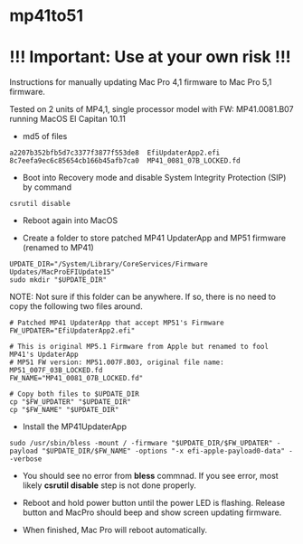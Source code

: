 # mp41to51

# !!! Important: Use at your own risk !!!

Instructions for manually updating Mac Pro 4,1 firmware to Mac Pro 5,1 firmware.

Tested on 2 units of MP4,1, single processor model with FW: MP41.0081.B07 running MacOS El Capitan 10.11

- md5 of files

```
a2207b352bfb5d7c3377f3877f553de8  EfiUpdaterApp2.efi
8c7eefa9ec6c85654cb166b45afb7ca0  MP41_0081_07B_LOCKED.fd
```

- Boot into Recovery mode and disable System Integrity Protection (SIP) by command

```csrutil disable```

- Reboot again into MacOS

- Create a folder to store patched MP41 UpdaterApp and MP51 firmware (renamed to MP41)

```
UPDATE_DIR="/System/Library/CoreServices/Firmware Updates/MacProEFIUpdate15"
sudo mkdir "$UPDATE_DIR"
```

NOTE: Not sure if this folder can be anywhere. If so, there is no need to copy the following two files around.

```
# Patched MP41 UpdaterApp that accept MP51's Firmware
FW_UPDATER="EfiUpdaterApp2.efi"

# This is original MP5.1 Firmware from Apple but renamed to fool MP41's UpdaterApp
# MP51 FW version: MP51.007F.B03, original file name: MP51_007F_03B_LOCKED.fd
FW_NAME="MP41_0081_07B_LOCKED.fd"

# Copy both files to $UPDATE_DIR
cp "$FW_UPDATER" "$UPDATE_DIR"
cp "$FW_NAME" "$UPDATE_DIR"
```

- Install the MP41UpdaterApp
```
sudo /usr/sbin/bless -mount / -firmware "$UPDATE_DIR/$FW_UPDATER" -payload "$UPDATE_DIR/$FW_NAME" -options "-x efi-apple-payload0-data" --verbose
```

- You should see no error from **bless** commnad. If you see error, most likely **csrutil disable** step is not done properly.

- Reboot and hold power button until the power LED is flashing. Release button and MacPro should beep and show screen updating firmware.

- When finished, Mac Pro will reboot automatically.




